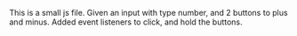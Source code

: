This is a small js file. 
Given an input with type number, and 2 buttons to plus and minus.
Added event listeners to click, and hold the buttons. 
